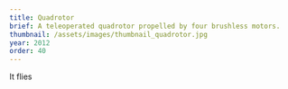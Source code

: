 ```yaml
---
title: Quadrotor
brief: A teleoperated quadrotor propelled by four brushless motors.
thumbnail: /assets/images/thumbnail_quadrotor.jpg
year: 2012
order: 40
---
```


It flies
